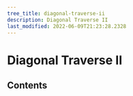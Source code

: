```yaml
---
tree_title: diagonal-traverse-ii
description: Diagonal Traverse II
last_modified: 2022-06-09T21:23:28.2328
---
```


# Diagonal Traverse II

## Contents
